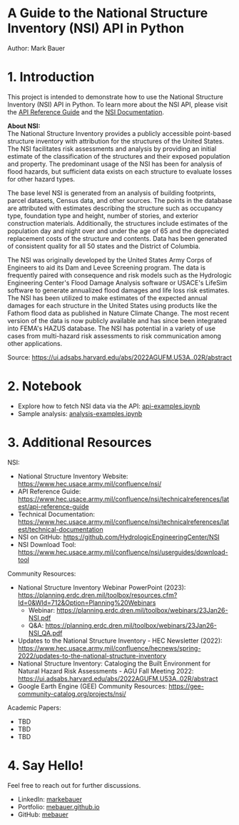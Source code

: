 # A Guide to the National Structure Inventory (NSI) API in Python
Author: Mark Bauer

# 1. Introduction
This project is intended to demonstrate how to use the National Structure Inventory (NSI) API in Python. To learn more about the NSI API, please visit the [API Reference Guide](https://www.hec.usace.army.mil/confluence/nsi/technicalreferences/latest/api-reference-guide) and the [NSI Documentation](https://www.hec.usace.army.mil/confluence/nsi).

**About NSI:**    
The National Structure Inventory provides a publicly accessible point-based structure inventory with attribution for the structures of the United States. The NSI facilitates risk assessments and analysis by providing an initial estimate of the classification of the structures and their exposed population and property. The predominant usage of the NSI has been for analysis of flood hazards, but sufficient data exists on each structure to evaluate losses for other hazard types.

The base level NSI is generated from an analysis of building footprints, parcel datasets, Census data, and other sources. The points in the database are attributed with estimates describing the structure such as occupancy type, foundation type and height, number of stories, and exterior construction materials. Additionally, the structures include estimates of the population day and night over and under the age of 65 and the depreciated replacement costs of the structure and contents. Data has been generated of consistent quality for all 50 states and the District of Columbia.

The NSI was originally developed by the United States Army Corps of Engineers to aid its Dam and Levee Screening program. The data is frequently paired with consequence and risk models such as the Hydrologic Engineering Center's Flood Damage Analysis software or USACE's LifeSim software to generate annualized flood damages and life loss risk estimates. The NSI has been utilized to make estimates of the expected annual damages for each structure in the United States using products like the Fathom flood data as published in Nature Climate Change. The most recent version of the data is now publicly available and has since been integrated into FEMA's HAZUS database. The NSI has potential in a variety of use cases from multi-hazard risk assessments to risk communication among other applications.

Source: https://ui.adsabs.harvard.edu/abs/2022AGUFM.U53A..02R/abstract

# 2. Notebook
- Explore how to fetch NSI data via the API: [api-examples.ipynb](https://github.com/mebauer/national-structure-inventory-examples/blob/main/api-examples.ipynb)
- Sample analysis: [analysis-examples.ipynb](https://github.com/mebauer/national-structure-inventory-examples/blob/main/analysis-examples.ipynb)

# 3. Additional Resources
NSI:  
- National Structure Inventory Website: https://www.hec.usace.army.mil/confluence/nsi/
- API Reference Guide: https://www.hec.usace.army.mil/confluence/nsi/technicalreferences/latest/api-reference-guide
- Technical Documentation: https://www.hec.usace.army.mil/confluence/nsi/technicalreferences/latest/technical-documentation
- NSI on GitHub: https://github.com/HydrologicEngineeringCenter/NSI
- NSI Download Tool: https://www.hec.usace.army.mil/confluence/nsi/userguides/download-tool

Community Resources:  
- National Structure Inventory Webinar PowerPoint (2023): https://planning.erdc.dren.mil/toolbox/resources.cfm?Id=0&WId=712&Option=Planning%20Webinars
    - Webinar: https://planning.erdc.dren.mil/toolbox/webinars/23Jan26-NSI.pdf
    - Q&A: https://planning.erdc.dren.mil/toolbox/webinars/23Jan26-NSI_QA.pdf
- Updates to the National Structure Inventory - HEC Newsletter (2022): https://www.hec.usace.army.mil/confluence/hecnews/spring-2022/updates-to-the-national-structure-inventory
- National Structure Inventory: Cataloging the Built Environment for Natural Hazard Risk Assessments - AGU Fall Meeting 2022: https://ui.adsabs.harvard.edu/abs/2022AGUFM.U53A..02R/abstract
- Google Earth Engine (GEE) Community Resources: https://gee-community-catalog.org/projects/nsi/

Academic Papers:  
- TBD
- TBD
- TBD

# 4. Say Hello!
Feel free to reach out for further discussions.
- LinkedIn: [markebauer](https://www.linkedin.com/in/markebauer/)  
- Portfolio: [mebauer.github.io](https://mebauer.github.io/)
- GitHub: [mebauer](https://github.com/mebauer) 
